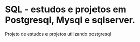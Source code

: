 # SQL - estudos e projetos em Postgresql, Mysql e sqlserver.
Projeto de estudos e projetos utilizando postgresql
